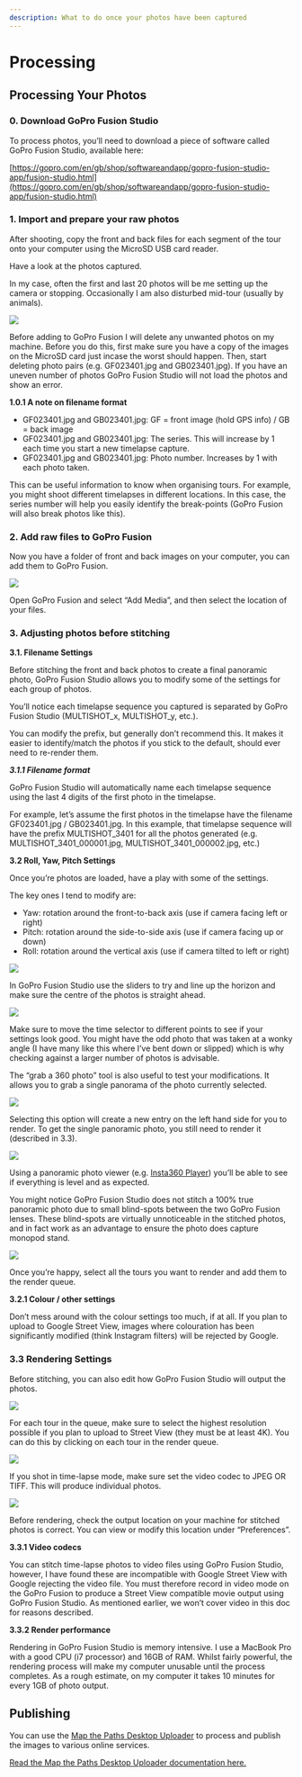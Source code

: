 ```yaml
---
description: What to do once your photos have been captured
---
```


# Processing

## Processing Your Photos

### 0. Download GoPro Fusion Studio

To process photos, you’ll need to download a piece of software called GoPro Fusion Studio, available here:

[https://gopro.com/en/gb/shop/softwareandapp/gopro-fusion-studio-app/fusion-studio.html](https://gopro.com/en/gb/shop/softwareandapp/gopro-fusion-studio-app/fusion-studio.html)

### 1. Import and prepare your raw photos

After shooting, copy the front and back files for each segment of the tour onto your computer using the MicroSD USB card reader.

Have a look at the photos captured.

In my case, often the first and last 20 photos will be me setting up the camera or stopping. Occasionally I am also disturbed mid-tour \(usually by animals\).

![](https://lh5.googleusercontent.com/8HSxsUm45Ut6Vvzt-XjlS8Lvq0lQZFNu9rABOkev7GdovfbBPiVdBOAPWMl6ZhQaNeuuj1V_UCuWQ2YLGGrqrMebhUEG4QeifiXORJpl4ahxes4Fs-Le-Q2p44jkj7kE0QtJ5W3-)

Before adding to GoPro Fusion I will delete any unwanted photos on my machine. Before you do this, first make sure you have a copy of the images on the MicroSD card just incase the worst should happen. Then, start deleting photo pairs \(e.g. GF023401.jpg and GB023401.jpg\). If you have an uneven number of photos GoPro Fusion Studio will not load the photos and show an error.

**1.0.1 A note on filename format**

* GF023401.jpg and GB023401.jpg: GF = front image \(hold GPS info\) / GB = back image
* GF023401.jpg and GB023401.jpg: The series. This will increase by 1 each time you start a new timelapse capture.
* GF023401.jpg and GB023401.jpg: Photo number. Increases by 1 with each photo taken.

This can be useful information to know when organising tours. For example, you might shoot different timelapses in different locations. In this case, the series number will help you easily identify the break-points \(GoPro Fusion will also break photos like this\).

### 2. Add raw files to GoPro Fusion

Now you have a folder of front and back images on your computer, you can add them to GoPro Fusion.

![](https://lh6.googleusercontent.com/HO3xobMZt0D79CJpQZnnckRbCowYsHjqVQhePKVKB3k4ksuuWlRWFBUGD24I3vmgKPT6IAGege8kkOJCt8Q7RVBvm8TOcXaWu8cFP9DDVTxYtxqmk1UiJ08g7rMUQ9RgkJ6z--3Q)

Open GoPro Fusion and select “Add Media”, and then select the location of your files.

### 3. Adjusting photos before stitching

**3.1. Filename Settings**

Before stitching the front and back photos to create a final panoramic photo, GoPro Fusion Studio allows you to modify some of the settings for each group of photos.

You’ll notice each timelapse sequence you captured is separated by GoPro Fusion Studio \(MULTISHOT\_x, MULTISHOT\_y, etc.\).

You can modify the prefix, but generally don’t recommend this. It makes it easier to identify/match the photos if you stick to the default, should ever need to re-render them.

_**3.1.1 Filename format**_

GoPro Fusion Studio will automatically name each timelapse sequence using the last 4 digits of the first photo in the timelapse.

For example, let’s assume the first photos in the timelapse have the filename GF023401.jpg / GB023401.jpg. In this example, that timelapse sequence will have the prefix MULTISHOT\_3401 for all the photos generated \(e.g. MULTISHOT\_3401\_000001.jpg, MULTISHOT\_3401\_000002.jpg, etc.\)

**3.2 Roll, Yaw, Pitch Settings**

Once you’re photos are loaded, have a play with some of the settings.

The key ones I tend to modify are:

* Yaw: rotation around the front-to-back axis \(use if camera facing left or right\)
* Pitch: rotation around the side-to-side axis \(use if camera facing up or down\)
* Roll: rotation around the vertical axis \(use if camera tilted to left or right\)

![](https://lh5.googleusercontent.com/OBDiMkgazQzfK68Xq7Iged49OjJSysuXDomB5fbj_QRWg-3vEeCJVsmYkLEdEyZQVMYx9FTqFFlKPP8UBg82jjFpCYvV185RS9stZFT0bLxtBZTfjHDlv_5zZfAPac1_8VlwbgE_)

In GoPro Fusion Studio use the sliders to try and line up the horizon and make sure the centre of the photos is straight ahead.

![](https://lh6.googleusercontent.com/6DU8J4JIATpVIJFH1v1KKJtt-AzropAFCWfMsCqr_9Jgw8Wbh4TUZUlpuKEkbqkZ5k2dC1mJL6gl2pD3q2dEPdaR4rxm_2gp2unYokE5p10US81H8J8WxkzIUlmpbZusmGyoOXLc)

Make sure to move the time selector to different points to see if your settings look good. You might have the odd photo that was taken at a wonky angle \(I have many like this where I’ve bent down or slipped\) which is why checking against a larger number of photos is advisable.

The “grab a 360 photo” tool is also useful to test your modifications. It allows you to grab a single panorama of the photo currently selected.

![](https://lh3.googleusercontent.com/4lBOWzIlcOoFlo_UngjkcAGCug7F56XMz9pMQRgJPnjATaBVQvH6Pl7-uDIexnXBP2ZDOq977PZYdb-EVK3BRewVQGeCwexchBKW7s1_0isB-2Zyzok2K85eIhXi2aRNn4i5rkGP)

Selecting this option will create a new entry on the left hand side for you to render. To get the single panoramic photo, you still need to render it \(described in 3.3\).

![](https://lh3.googleusercontent.com/dLjX47p_ZaW2RJok98lmkWFVqEVC2SUJzu3KV5wMplbbLrHXcslGXxj1NzF1NCknjbEnoBCy4iTQK8acerWEqxRRCz20wPz0xw43-hEqYji8HpOsGRLJyhz__HSVh9RZzDAzNGCr)

Using a panoramic photo viewer \(e.g. [Insta360 Player](https://www.insta360.com/download)\) you’ll be able to see if everything is level and as expected.

You might notice GoPro Fusion Studio does not stitch a 100% true panoramic photo due to small blind-spots between the two GoPro Fusion lenses. These blind-spots are virtually unnoticeable in the stitched photos, and in fact work as an advantage to ensure the photo does capture monopod stand.

![](https://lh6.googleusercontent.com/WDfAP_NpSD8MAiuaqW5et3j7XvhSwTWEyTgjPy7kdDa9kYMzY3pOXDBTDys9eUAN6nZFiridmNwN1l-Z8BdX-pqzYF2s4D00VWtX0WXVMokwSgrBb4sjxW1DM52s75l0rg87QpCI)

Once you’re happy, select all the tours you want to render and add them to the render queue.

**3.2.1 Colour / other settings**

Don’t mess around with the colour settings too much, if at all. If you plan to upload to Google Street View, images where colouration has been significantly modified \(think Instagram filters\) will be rejected by Google.

### 3.3 Rendering Settings

Before stitching, you can also edit how GoPro Fusion Studio will output the photos.

![](https://lh6.googleusercontent.com/MTY8a8qevteuLpCG0A5v4LE18BJEphkFaK-5M8pFdSYNn75YG894xo5lH0nsU6U1XhZzW_gVVmJ9AoLgGgctSim5tBPjhbI0EtXa452z8JLqAIHbWIvrZ9mUizh_Kt5qqolNBmEG)

For each tour in the queue, make sure to select the highest resolution possible if you plan to upload to Street View \(they must be at least 4K\). You can do this by clicking on each tour in the render queue.

![](https://lh6.googleusercontent.com/6EAYNtXQaby7BYJD6R3TEbwgVxy-UtdON0IrPNmyyiSynmxo64IWK__3_FssBwXk89ebo_vOg9Pb9boP7kDff18wV-DcpdeEh53sM3_ojH-AYjeKv3QCLnFLDc1yZZoj7GTl5rCp)

If you shot in time-lapse mode, make sure set the video codec to JPEG OR TIFF. This will produce individual photos.

![](https://lh3.googleusercontent.com/YFP4CQGvcJBiu7onmDGSVtgd7N_siqJNSf7bucZ4upVyOleeEHRkImY9-ZEqbmJp8DRmA6j9alkl95HW6G2RfvliZaQQxZ-qXO32074AVvpiJ8sDzOKZCa1ZXm2lksinWNpH9UiV)

Before rendering, check the output location on your machine for stitched photos is correct. You can view or modify this location under “Preferences”.

**3.3.1 Video codecs**

You can stitch time-lapse photos to video files using GoPro Fusion Studio, however, I have found these are incompatible with Google Street View with Google rejecting the video file. You must therefore record in video mode on the GoPro Fusion to produce a Street View compatible movie output using GoPro Fusion Studio. As mentioned earlier, we won’t cover video in this doc for reasons described.

**3.3.2 Render performance**

Rendering in GoPro Fusion Studio is memory intensive. I use a MacBook Pro with a good CPU \(i7 processor\) and 16GB of RAM. Whilst fairly powerful, the rendering process will make my computer unusable until the process completes. As a rough estimate, on my computer it takes 10 minutes for every 1GB of photo output.

## Publishing

You can use the [Map the Paths Desktop Uploader](http://www.mapthepaths.com/uploader) to process and publish the images to various online services.

[Read the Map the Paths Desktop Uploader documentation here.](../../mtp-desktop-uploader/overview.md)

